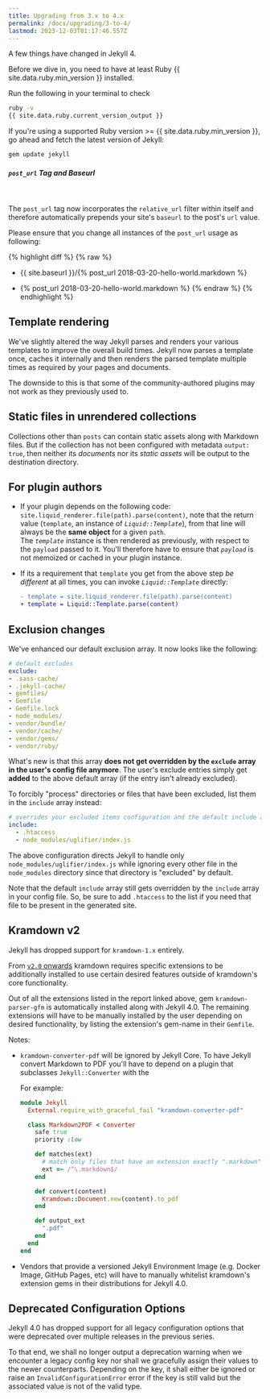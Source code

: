 ```yaml
---
title: Upgrading from 3.x to 4.x
permalink: /docs/upgrading/3-to-4/
lastmod: 2023-12-03T01:17:46.557Z
---
```


A few things have changed in Jekyll 4.

Before we dive in, you need to have at least Ruby {{ site.data.ruby.min_version }}
installed.

Run the following in your terminal to check

```sh
ruby -v
{{ site.data.ruby.current_version_output }}
```

If you're using a supported Ruby version >= {{ site.data.ruby.min_version }}, go ahead
and fetch the latest version of Jekyll:

```sh
gem update jekyll
```

<div class="note warning">
  <h5><code>post_url</code> Tag and Baseurl</h5>
  <p>&nbsp;</p>
  <p>
    The <code>post_url</code> tag now incorporates the <code>relative_url</code> filter within itself
    and therefore automatically prepends your site's <code>baseurl</code> to the post's <code>url</code>
    value.
  </p>
  <p>
    Please ensure that you change all instances of the <code>post_url</code> usage as following:
  </p>

{% highlight diff %}
{% raw %}
- {{ site.baseurl }}/{% post_url 2018-03-20-hello-world.markdown %}
+ {% post_url 2018-03-20-hello-world.markdown %}
{% endraw %}
{% endhighlight %}
</div>

## Template rendering

We've slightly altered the way Jekyll parses and renders your various templates
to improve the overall build times. Jekyll now parses a template once, caches it
internally and then renders the parsed template multiple times as required by
your pages and documents.

The downside to this is that some of the community-authored plugins may not work
as they previously used to.

## Static files in unrendered collections

Collections other than `posts` can contain static assets along with Markdown files.
But if the collection has not been configured with metadata `output: true`, then
neither its *documents* nor its *static assets* will be output to the destination
directory.

## For plugin authors

* If your plugin depends on the following code: `site.liquid_renderer.file(path).parse(content)`,
note that the return value (`template`, an instance of *`Liquid::Template`*), from that line will
always be the **same object** for a given `path`. <br/>
The *`template`* instance is then rendered as previously, with respect to the `payload` passed to it.
You'll therefore have to ensure that *`payload`* is not memoized or cached in your plugin instance.

* If its a requirement that `template` you get from the above step *be different* at all times,
you can invoke *`Liquid::Template`* directly:

  ```diff
  - template = site.liquid_renderer.file(path).parse(content)
  + template = Liquid::Template.parse(content)
  ```

## Exclusion changes

We've enhanced our default exclusion array.
It now looks like the following:

```yaml
# default excludes
exclude:
- .sass-cache/
- .jekyll-cache/
- gemfiles/
- Gemfile
- Gemfile.lock
- node_modules/
- vendor/bundle/
- vendor/cache/
- vendor/gems/
- vendor/ruby/
```

What's new is that this array **does not get overridden by the `exclude` array
in the user's config file anymore**. The user's exclude entries simply get
**added** to the above default array (if the entry isn't already excluded).

To forcibly "process" directories or files that have been excluded, list them
in the `include` array instead:

```yaml
# overrides your excluded items configuration and the default include array ([".htaccess"])
include:
  - .htaccess
  - node_modules/uglifier/index.js
```

The above configuration directs Jekyll to handle only
`node_modules/uglifier/index.js` while ignoring every other file in the
`node_modules` directory since that directory is "excluded" by default.

Note that the default `include` array still gets overridden by the `include`
array in your config file. So, be sure to add `.htaccess` to the list if you
need that file to be present in the generated site.

## Kramdown v2

Jekyll has dropped support for `kramdown-1.x` entirely.

From [`v2.0` onwards](https://kramdown.gettalong.org/news.html#kramdown-200-released)
kramdown requires specific extensions to be additionally installed to use
certain desired features outside of kramdown's core functionality.

Out of all the extensions listed in the report linked above, gem
`kramdown-parser-gfm` is automatically installed along with Jekyll 4.0. The
remaining extensions will have to be manually installed by the user depending on
desired functionality, by listing the extension's gem-name in their `Gemfile`.

Notes:
  * `kramdown-converter-pdf` will be ignored by Jekyll Core. To have Jekyll convert Markdown to PDF
    you'll have to depend on a plugin that subclasses `Jekyll::Converter` with the


    For example:

    ```ruby
    module Jekyll
      External.require_with_graceful_fail "kramdown-converter-pdf"

      class Markdown2PDF < Converter
        safe true
        priority :low

        def matches(ext)
          # match only files that have an extension exactly ".markdown"
          ext =~ /^\.markdown$/
        end

        def convert(content)
          Kramdown::Document.new(content).to_pdf
        end

        def output_ext
          ".pdf"
        end
      end
    end
    ```

  * Vendors that provide a versioned Jekyll Environment Image (e.g. Docker Image, GitHub Pages, etc)
    will have to manually whitelist kramdown's extension gems in their distributions for Jekyll 4.0.

## Deprecated Configuration Options

Jekyll 4.0 has dropped support for all legacy configuration options that were deprecated over multiple
releases in the previous series.

To that end, we shall no longer output a deprecation warning when we encounter a legacy config key nor
shall we gracefully assign their values to the newer counterparts. Depending on the key, it shall either
be ignored or raise an `InvalidConfigurationError` error if the key is still valid but the associated
value is not of the valid type.
